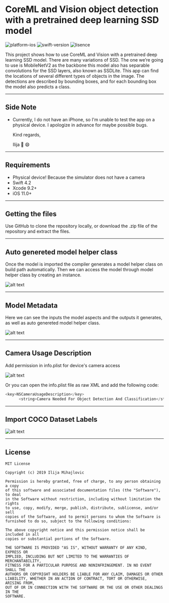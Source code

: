 # CoreML and Vision object detection with a pretrained deep learning SSD model

![platform-ios](https://img.shields.io/badge/platform-ios-Blue.svg)
![swift-version](https://img.shields.io/badge/swift-4.2-Orange.svg)
![lisence](https://img.shields.io/badge/license-MIT-Lightgrey.svg)

 This project shows how to use CoreML and Vision with a pretrained deep learning SSD model. There are many variations of SSD. The one we’re going to use is MobileNetV2 as the backbone this model also has separable convolutions for the SSD layers, also known as SSDLite.
 This app can find the locations of several different types of objects in the image. The detections are described by bounding boxes, and for each bounding box the model also predicts a class.
___

## Side Note
* Currently, I do not have an iPhone, so I'm unable to test the app on a physical device. I apologize in advance for maybe possible bugs.

   Kind regards,

   Ilija 🖖 😄
___

## Requirements
- Physical device! Because the simulator does not have a camera
- Swift 4.2
- Xcode 9.2+
- iOS 11.0+
___

## Getting the files
Use GitHub to clone the repository locally, or download the .zip file of the repository and extract the files.
___

## Auto genereted model helper class
Once the model is imported the compiler generates a model helper class on build path automatically. Then we can access the model through model helper class by creating an instance.

![alt text](https://github.com/IlijaMihajlovic/CoreML-and-Vison-with-an-pretrained-deep-learning-SSD-model/blob/master/CoreML%20And%20Vison%20Real%20Time%20Object%20Detction/Images/auto%20generated%20core%20ml%20class%20.png)
___

## Model Metadata
Here we can see the inputs the model aspects and the outputs it generates, as well as auto genereted model helper class.

![alt text](https://github.com/IlijaMihajlovic/CoreML-and-Vison-with-an-pretrained-deep-learning-SSD-model/blob/master/CoreML%20And%20Vison%20Real%20Time%20Object%20Detction/Images/machine%20learing%20model.png)

___

## Camera Usage Description
Add permission in info.plist for device's camera access

![alt text](https://github.com/IlijaMihajlovic/CoreML-and-Vison-with-an-pretrained-deep-learning-SSD-model/blob/master/CoreML%20And%20Vison%20Real%20Time%20Object%20Detction/Images/camera%20usage%20description.png)

Or you can open the info.plist file as raw XML and add the following code:

```swift
<key>NSCameraUsageDescription</key>
      <string>Camera Needed For Object Detection And Classification</string>

```
___

## Import COCO Dataset Labels

![alt text](https://github.com/IlijaMihajlovic/CoreML-and-Vison-with-an-pretrained-deep-learning-SSD-model/blob/master/CoreML%20And%20Vison%20Real%20Time%20Object%20Detction/Images/coco%20labels%20file.png)

___

## License
```
MIT License

Copyright (c) 2019 Ilija Mihajlovic

Permission is hereby granted, free of charge, to any person obtaining a copy
of this software and associated documentation files (the "Software"), to deal
in the Software without restriction, including without limitation the rights
to use, copy, modify, merge, publish, distribute, sublicense, and/or sell
copies of the Software, and to permit persons to whom the Software is
furnished to do so, subject to the following conditions:

The above copyright notice and this permission notice shall be included in all
copies or substantial portions of the Software.

THE SOFTWARE IS PROVIDED "AS IS", WITHOUT WARRANTY OF ANY KIND, EXPRESS OR
IMPLIED, INCLUDING BUT NOT LIMITED TO THE WARRANTIES OF MERCHANTABILITY,
FITNESS FOR A PARTICULAR PURPOSE AND NONINFRINGEMENT. IN NO EVENT SHALL THE
AUTHORS OR COPYRIGHT HOLDERS BE LIABLE FOR ANY CLAIM, DAMAGES OR OTHER
LIABILITY, WHETHER IN AN ACTION OF CONTRACT, TORT OR OTHERWISE, ARISING FROM,
OUT OF OR IN CONNECTION WITH THE SOFTWARE OR THE USE OR OTHER DEALINGS IN THE
SOFTWARE.
```
